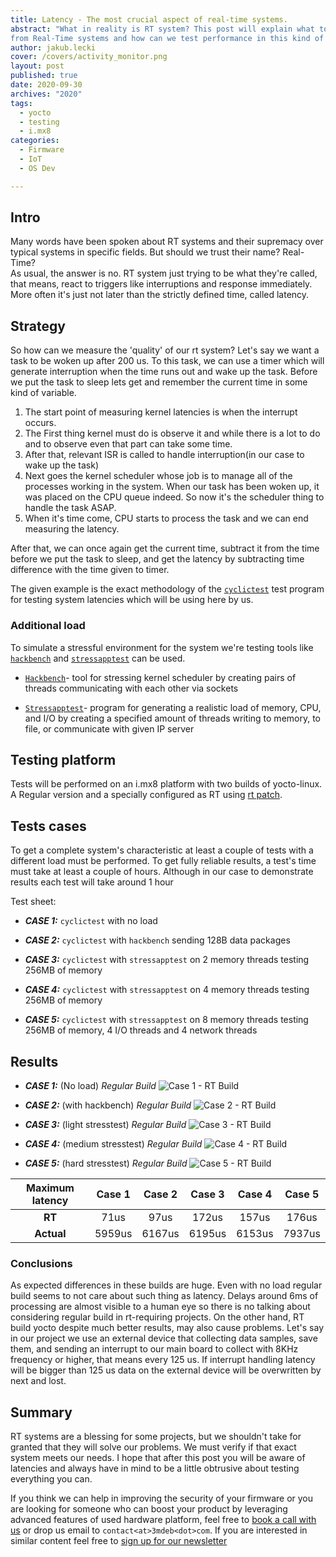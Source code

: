 ```yaml
---
title: Latency - The most crucial aspect of real-time systems.
abstract: "What in reality is RT system? This post will explain what to expect
from Real-Time systems and how can we test performance in this kind of builds."
author: jakub.lecki
cover: /covers/activity_monitor.png
layout: post
published: true
date: 2020-09-30
archives: "2020"
tags:
  - yocto
  - testing
  - i.mx8
categories:
  - Firmware
  - IoT
  - OS Dev

---
```


## Intro

Many words have been spoken about RT systems and their supremacy over typical
systems in specific fields. But should we trust their name? Real-Time?\
As
usual, the answer is no. RT system just trying to be what they're called, that
means, react to triggers like interruptions and response immediately. More often
it's just not later than the strictly defined time, called latency.

## Strategy

So how can we measure the 'quality' of our rt system? Let's say we want a task
to be woken up after 200 us. To this task, we can use a timer which will
generate interruption when the time runs out and wake up the task. Before we put
the task to sleep lets get and remember the current time in some kind of
variable.

1. The start point of measuring kernel latencies is when the interrupt occurs.
1. The First thing kernel must do is observe it and while there is a lot to do
   and to observe even that part can take some time.
1. After that, relevant ISR is called to handle interruption(in our case to wake
   up the task)
1. Next goes the kernel scheduler whose job is to manage all of the processes
   working in the system. When our task has been woken up, it was placed on the
   CPU queue indeed. So now it's the scheduler thing to handle the task ASAP.
1. When it's time come, CPU starts to process the task and we can end measuring
   the latency.

After that, we can once again get the current time, subtract it from the time
before we put the task to sleep, and get the latency by subtracting time
difference with the time given to timer.

The given example is the exact methodology of the
[`cyclictest`](https://web.archive.org/web/20190717084727/http://manpages.ubuntu.com/manpages/cosmic/man8/cyclictest.8.html)
test program for testing system latencies which will be using here by us.

### Additional load

To simulate a stressful environment for the system we're testing tools like
[`hackbench`](http://manpages.ubuntu.com/manpages/xenial/man8/hackbench.8.html)
and
[`stressapptest`](http://manpages.ubuntu.com/manpages/trusty/man1/stressapptest.1.html)
can be used.

- [`Hackbench`](http://manpages.ubuntu.com/manpages/xenial/man8/hackbench.8.html)-
  tool for stressing kernel scheduler by creating pairs of threads communicating
  with each other via sockets

- [`Stressapptest`](http://manpages.ubuntu.com/manpages/trusty/man1/stressapptest.1.html)-
  program for generating a realistic load of memory, CPU, and I/O by creating a
  specified amount of threads writing to memory, to file, or communicate with
  given IP server

## Testing platform

Tests will be performed on an i.mx8 platform with two builds of yocto-linux. A
Regular version and a specially configured as RT using
[rt patch](https://mirrors.edge.kernel.org/pub/linux/kernel/projects/rt/).

## Tests cases

To get a complete system's characteristic at least a couple of tests with a
different load must be performed. To get fully reliable results, a test's time
must take at least a couple of hours. Although in our case to demonstrate
results each test will take around 1 hour

Test sheet:

- **_CASE 1:_** `cyclictest` with no load

- **_CASE 2:_** `cyclictest` with `hackbench` sending 128B data packages

- **_CASE 3:_** `cyclictest` with `stressapptest` on 2 memory threads testing
  256MB of memory

- **_CASE 4:_** `cyclictest` with `stressapptest` on 4 memory threads testing
  256MB of memory

- **_CASE 5:_** `cyclictest` with `stressapptest` on 8 memory threads testing
  256MB of memory, 4 I/O threads and 4 network threads

## Results

- **_CASE 1:_** (No load) _Regular Build_
  ![Case 1 - RT Build](/img/system_latency_plots/normal/cyclic_alone.png)

- **_CASE 2:_** (with hackbench) _Regular Build_
  ![Case 2 - RT Build](/img/system_latency_plots/normal/hack.png)

- **_CASE 3:_** (light stresstest) _Regular Build_
  ![Case 3 - RT Build](/img/system_latency_plots/normal/cyc_stress_plots/stress_case_1.png)

- **_CASE 4:_** (medium stresstest) _Regular Build_
  ![Case 4 - RT Build](/img/system_latency_plots/normal/cyc_stress_plots/stress_case_2.png)

- **_CASE 5:_** (hard stresstest) _Regular Build_
  ![Case 5 - RT Build](/img/system_latency_plots/normal/cyc_stress_plots/stress_case_3.png)

| Maximum latency | Case 1 | Case 2 | Case 3 | Case 4 | Case 5 |
|:---------------:|:------:|:------:|:------:|:------:|:------:|
|      **RT**     |  71us  |  97us  |  172us |  157us |  176us |
|    **Actual**   | 5959us | 6167us | 6195us | 6153us | 7937us |

### Conclusions

As expected differences in these builds are huge. Even with no load regular
build seems to not care about such thing as latency. Delays around 6ms of
processing are almost visible to a human eye so there is no talking about
considering regular build in rt-requiring projects. On the other hand, RT build
yocto despite much better results, may also cause problems. Let's say in our
project we use an external device that collecting data samples, save them, and
sending an interrupt to our main board to collect with 8KHz frequency or higher,
that means every 125 us. If interrupt handling latency will be bigger than 125
us data on the external device will be overwritten by next and lost.

## Summary

RT systems are a blessing for some projects, but we shouldn't take for granted
that they will solve our problems. We must verify if that exact system meets our
needs. I hope that after this post you will be aware of latencies and always
have in mind to be a little obtrusive about testing everything you can.

If you think we can help in improving the security of your firmware or you are
looking for someone who can boost your product by leveraging advanced features
of used hardware platform, feel free to
[book a call with us](https://cloud.3mdeb.com/index.php/apps/calendar/appointment/n7T65toSaD9t) or
drop us email to `contact<at>3mdeb<dot>com`. If you are interested in similar
content feel free to [sign up for our newsletter](https://3mdeb.com/subscribe/3mdeb_newsletter.html)
